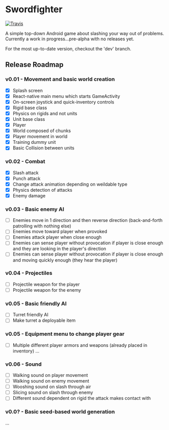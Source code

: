 # Swordfighter

[![Travis](https://img.shields.io/badge/latest%20release-v0.02-brightgreen.svg)](https://github.com/chuckvalenza/swordfighter/releases/tag/v0.01)

A simple top-down Android game about slashing your way out of problems.
Currently a work in progress...pre-alpha with no releases yet.

For the most up-to-date version, checkout the 'dev' branch.

## Release Roadmap

### v0.01 - Movement and basic world creation

- [x] Splash screen
- [x] React-native main menu which starts GameActivity
- [x] On-screen joystick and quick-inventory controls
- [x] Rigid base class
- [x] Physics on rigids and not units
- [x] Unit base class
- [x] Player
- [x] World composed of chunks
- [x] Player movement in world
- [x] Training dummy unit
- [x] Basic Collision between units

### v0.02 - Combat

- [x] Slash attack
- [x] Punch attack
- [x] Change attack animation depending on weildable type
- [x] Physics detection of attacks
- [x] Enemy damage

### v0.03 - Basic enemy AI

- [ ] Enemies move in 1 direction and then reverse direction (back-and-forth patrolling with nothing else)
- [ ] Enemies move toward player when provoked
- [ ] Enemies attack player when close enough
- [ ] Enemies can sense player without provocation if player is close enough and they are looking in the player's direction
- [ ] Enemies can sense player without provocation if player is close enough and moving quickly enough (they hear the player)

### v0.04 - Projectiles

- [ ] Projectile weapon for the player
- [ ] Projectile weapon for the enemy

### v0.05 - Basic friendly AI

- [ ] Turret friendly AI
- [ ] Make turret a deployable item

### v0.05 - Equipment menu to change player gear

- [ ] Multiple different player armors and weapons (already placed in inventory)
...

### v0.06 - Sound

- [ ] Walking sound on player movement
- [ ] Walking sound on enemy movement
- [ ] Wooshing sound on slash through air
- [ ] Slicing sound on slash through enemy
- [ ] Different sound dependent on rigid the attack makes contact with

### v0.0? - Basic seed-based world generation

...
